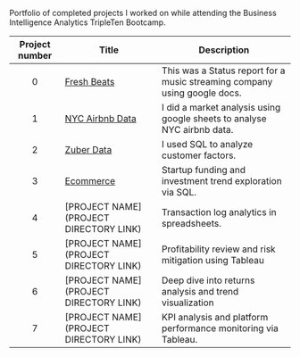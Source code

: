 Portfolio of completed projects I worked on while attending the Business Intelligence Analytics TripleTen Bootcamp.

| Project number | Title | Description |
| :-----------: | ----------- |----------- |
| 0 | [Fresh Beats](https://github.com/conorburns2/Data_projects_TripleTen/tree/main/fresh%20beats) | This was a Status report for a music streaming company using google docs. |
| 1 | [NYC Airbnb Data](https://github.com/conorburns2/Data_projects_TripleTen/tree/main/NYC%20airbnb%20data) | I did a market analysis using google sheets to analyse NYC airbnb data. |
| 2 | [Zuber Data](https://github.com/conorburns2/Data_projects_TripleTen/tree/main/Zuber%20Data) | I used SQL to analyze customer factors. |
| 3 | [Ecommerce](https://github.com/conorburns2/Data_projects_TripleTen/tree/main/Eccomerce) |Startup funding and investment trend exploration via SQL.|
| 4 | [PROJECT NAME](PROJECT DIRECTORY LINK) |Transaction log analytics in spreadsheets.|
| 5 | [PROJECT NAME](PROJECT DIRECTORY LINK) |Profitability review and risk mitigation using Tableau|
| 6 | [PROJECT NAME](PROJECT DIRECTORY LINK) |Deep dive into returns analysis and trend visualization|
| 7 | [PROJECT NAME](PROJECT DIRECTORY LINK) |KPI analysis and platform performance monitoring via Tableau.|
<!--
| 8 | [PROJECT NAME](PROJECT DIRECTORY LINK) | DESCRIPTION HERE. |
| 9 | [PROJECT NAME](PROJECT DIRECTORY LINK) | DESCRIPTION HERE. |
| 10| [PROJECT NAME](PROJECT DIRECTORY LINK) | DESCRIPTION HERE. |
-->




